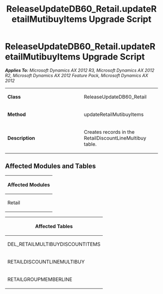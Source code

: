 ﻿---
title: ReleaseUpdateDB60_Retail.updateRetailMutibuyItems Upgrade Script
TOCTitle: ReleaseUpdateDB60_Retail.updateRetailMutibuyItems Upgrade Script
ms:assetid: 79b769c8-5146-c55c-f69e-4bd06b5b75ab
ms:mtpsurl: https://msdn.microsoft.com/en-us/library/JJ719411(v=AX.60)
ms:contentKeyID: 49709201
ms.date: 05/18/2015
mtps_version: v=AX.60
---

# ReleaseUpdateDB60\_Retail.updateRetailMutibuyItems Upgrade Script 


_**Applies To:** Microsoft Dynamics AX 2012 R3, Microsoft Dynamics AX 2012 R2, Microsoft Dynamics AX 2012 Feature Pack, Microsoft Dynamics AX 2012_

<table>
<colgroup>
<col style="width: 50%" />
<col style="width: 50%" />
</colgroup>
<tbody>
<tr class="odd">
<td><p><strong>Class</strong></p></td>
<td><p>ReleaseUpdateDB60_Retail</p></td>
</tr>
<tr class="even">
<td><p><strong>Method</strong></p></td>
<td><p>updateRetailMutibuyItems</p></td>
</tr>
<tr class="odd">
<td><p><strong>Description</strong></p></td>
<td><p>Creates records in the RetailDiscountLineMultibuy table.</p></td>
</tr>
</tbody>
</table>


## Affected Modules and Tables

<table>
<colgroup>
<col style="width: 100%" />
</colgroup>
<thead>
<tr class="header">
<th><p>Affected Modules</p></th>
</tr>
</thead>
<tbody>
<tr class="odd">
<td><p>Retail</p></td>
</tr>
</tbody>
</table>


<table>
<colgroup>
<col style="width: 100%" />
</colgroup>
<thead>
<tr class="header">
<th><p>Affected Tables</p></th>
</tr>
</thead>
<tbody>
<tr class="odd">
<td><p>DEL_RETAILMULTIBUYDISCOUNTITEMS</p></td>
</tr>
<tr class="even">
<td><p>RETAILDISCOUNTLINEMULTIBUY</p></td>
</tr>
<tr class="odd">
<td><p>RETAILGROUPMEMBERLINE</p></td>
</tr>
</tbody>
</table>

  



